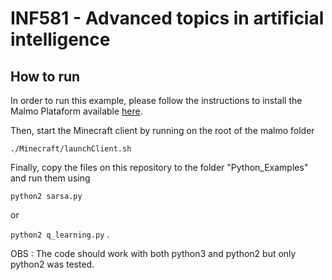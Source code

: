 # INF581 - Advanced topics in artificial intelligence

## How to run

In order to run  this example, please follow the instructions to install the Malmo Plataform available [here](https://github.com/Microsoft/malmo/).

Then, start the Minecraft client by running on the root of the malmo folder

`./Minecraft/launchClient.sh`

Finally, copy the files on this repository to the folder "Python_Examples" and run them using

`python2 sarsa.py`

or

`python2 q_learning.py` .

OBS : The code should work with both python3 and python2 but only python2 was tested.